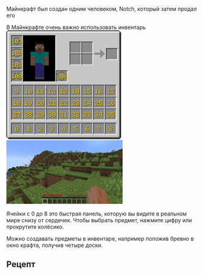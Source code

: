 Майнкрафт был создан одним человеком, Notch, который затем продал его 

В Майнкрафте очень важно использовать инвентарь
![|200](300px-Items_slot_number.webp) ![|300](images.jpg)

Ячейки с 0 до 8 это быстрая панель, которую вы видите в реальном мире снизу от сердечек. Чтобы выбрать предмет, нажмите цифру или прокрутите колёсико.

Можно создавать предметы в инвентаре, например положив бревно в окно крафта, получив четыре доски.

## Рецепт

